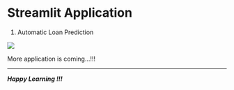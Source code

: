# Streamlit Application

1. Automatic Loan Prediction

![](https://github.com/ashishpatel26/Streamlit_ML_DL/blob/main/images/auto_loan_pred.jpg)



More application is coming...!!!

---

***Happy Learning !!!***

